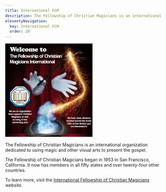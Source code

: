 ```yaml
---
title: International FCM
description: The Fellowship of Christian Magicians is an international organization dedicated to using magic and other visual arts to present the gospel.
eleventyNavigation:
  key: International FCM
  order: 20
---
```


<img src="/img/intl-fcm.jpg" class="alignright" alt="International Fellowship of Christian Magicians">

The Fellowship of Christian Magicians is an international organization dedicated to using magic and other visual arts to present the gospel.

The Fellowship of Christian Magicians began in 1953 in San Francisco, California. It now has members in all fifty states and over twenty-four other countries.

To learn more, visit the [International Fellowship of Christian Magicians](http://www.fcm.org/) website.
